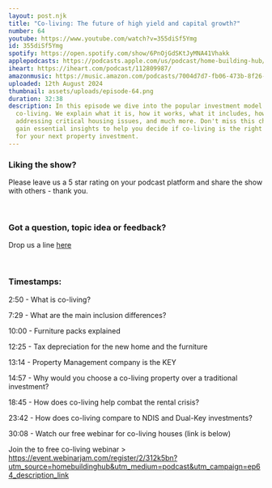 ```yaml
---
layout: post.njk
title: "Co-living: The future of high yield and capital growth?"
number: 64
youtube: https://www.youtube.com/watch?v=355diSf5Ymg
id: 355diSf5Ymg
spotify: https://open.spotify.com/show/6PnOjGdSKtJyMNA41Vhakk
applepodcasts: https://podcasts.apple.com/us/podcast/home-building-hub/id1681936589
iheart: https://iheart.com/podcast/112809987/
amazonmusic: https://music.amazon.com/podcasts/7004d7d7-fb06-473b-8f26-8ce9992cac11
uploaded: 12th August 2024
thumbnail: assets/uploads/episode-64.png
duration: 32:38
description: In this episode we dive into the popular investment model of
  co-living. We explain what it is, how it works, what it includes, how it is
  addressing critical housing issues, and much more. Don't miss this chance to
  gain essential insights to help you decide if co-living is the right choice
  for your next property investment.
---
```

### Liking the show?

Please leave us a 5 star rating on your podcast platform and share the show with others - thank you.

<br>

### Got a question, topic idea or feedback?

Drop us a line <a href="/contact" id="contact-us" target="_blank">here</a>

<br>

### Timestamps:

2:50 - What is co-living? 

7:29 - What are the main inclusion differences? 

10:00 - Furniture packs explained

12:25 - Tax depreciation for the new home and the furniture

13:14 - Property Management company is the KEY

14:57 - Why would you choose a co-living property over a traditional investment?

18:45 - How does co-living help combat the rental crisis?

23:42 - How does co-living compare to NDIS and Dual-Key investments? 

30:08 - Watch our free webinar for co-living houses (link is below)

Join the to free co-living webinar > https://event.webinarjam.com/register/2/312k5bn?utm_source=homebuildinghub&utm_medium=podcast&utm_campaign=ep64_description_link